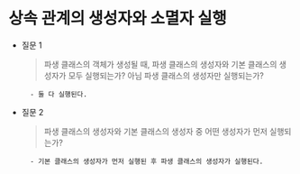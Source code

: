 # 상속 관계의 생성자와 소멸자 실행

- 질문 1 

    > 파생 클래스의 객체가 생성될 때, 파생 클래스의 생성자와 기본 클래스의 생성자가 모두 실행되는가? 아님 파생 클래스의 생성자만 실행되는가?

        - 둘 다 실행된다.


- 질문 2

    > 파생 클래스의 생성자와 기본 클래스의 생성자 중 어떤 생성자가 먼저 실행되는가?

        - 기본 클래스의 생성자가 먼저 실행된 후 파생 클래스의 생성자가 실행된다.